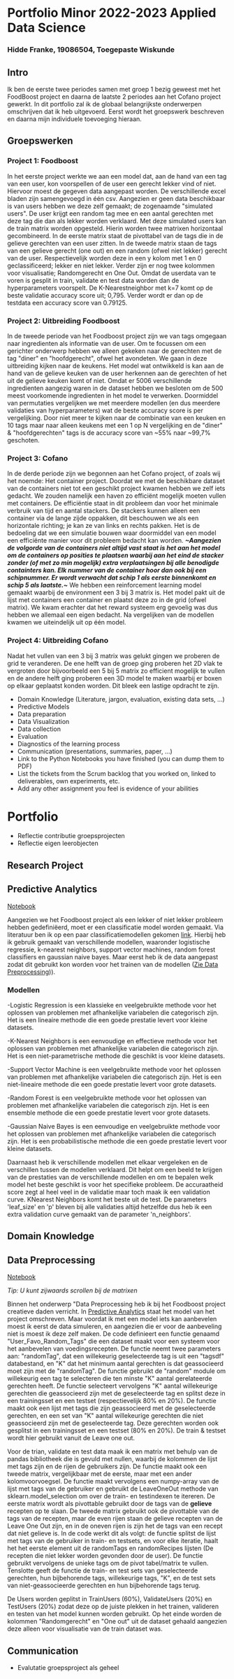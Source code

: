 # Portfolio Minor 2022-2023 Applied Data Science
### Hidde Franke, 19086504, Toegepaste Wiskunde

## Intro
Ik ben de eerste twee periodes samen met groep 1 bezig geweest met het FoodBoost project en daarna de laatste 2 periodes aan het Cofano project gewerkt.  In dit portfolio zal ik de globaal belangrijkste onderwerpen omschrijven dat ik heb uitgevoerd. Eerst wordt het groepswerk beschreven en daarna mijn individuele toevoeging hieraan.

## Groepswerken
### Project 1: Foodboost
In het eerste project werkte we aan een model dat, aan de hand van een tag van een user, kon voorspellen of de user een gerecht lekker vind of niet. Hiervoor moest de gegeven data aangepast worden. De verschillende excel bladen zijn samengevoegd in één csv. Aangezien er geen data beschikbaar is van users hebben we deze zelf gemaakt; de zogenaamde "simulated users". De user krijgt een random tag mee en een aantal gerechten met deze tag die dan als lekker worden verklaard. Met deze simulated users kan de train matrix worden opgesteld. Hierin worden twee matrixen horizontaal gecombineerd. In de eerste matrix staat de pivottabel van de tags die in de gelieve gerechten van een user zitten. In de tweede matrix staan de tags van een gelieve gerecht (one out) en een random (ofwel niet lekker) gerecht van de user. Respectievelijk worden deze in een y kolom met 1 en 0 geclassificeerd; lekker en niet lekker. Verder zijn er nog twee kolommen voor visualisatie; Randomgerecht en One Out. Omdat de userdata van te voren is gesplit in train, validate en test data worden dan de hyperparameters voorspelt. De K-Nearestneighbor met k=7 komt op de beste validatie accuracy score uit; 0,795. Verder wordt er dan op de testdata een accuracy score van 0.79125.

### Project 2: Uitbreiding Foodboost
In de tweede periode van het Foodboost project zijn we van tags omgegaan naar ingredienten als informatie van de user. Om te focussen om een gerichter onderwerp hebben we alleen gekeken naar de gerechten met de tag "diner" en "hoofdgerecht", ofwel het avondeten. We gaan in deze uitbreiding kijken naar de keukens. Het model wat ontwikkeld is kan aan de hand van de gelieve keuken van de user herkennen aan de gerechten of het uit de gelieve keuken komt of niet. Omdat er 5006 verschillende ingredienten aangezig waren in de dataset hebben we besloten om de 500 meest voorkomende ingredienten in het model te verwerken. Doormiddel van permutaties vergelijken we met meerdere modellen (en dus meerdere validaties van hyperparameters) wat de beste accuracy score is per vergelijking. Door niet meer te kijken naar de combinatie van een keuken en 10 tags maar naar alleen keukens met een 1 op N vergelijking en de "diner" & "hoofdgerechten" tags is de accuracy score van ~55% naar ~99,7% geschoten.

### Project 3: Cofano
In de derde periode zijn we begonnen aan het Cofano project, of zoals wij het noemde: Het container project. Doordat we met de beschikbare dataset van de containers niet tot een geschikt project kwamen hebben we zelf iets gedacht. We zouden namelijk een haven zo efficiënt mogelijk moeten vullen met containers. De efficiëntie staat in dit probleem dan voor het minimale verbruik van tijd en aantal stackers. De stackers kunnen alleen een container via de lange zijde oppakken, dit beschouwen we als een horizontale richting; je kan ze van links en rechts pakken. Het is de bedoeling dat we een simulatie bouwen waar doormiddel van een model een efficiënte manier voor dit probleem bedacht kan worden. ***~Aangezien de volgorde van de containers niet altijd vast staat is het aan het model om de containers op posities te plaatsen waarbij aan het eind de stacker zonder (of met zo min mogelijk) extra verplaatsingen bij alle benodigde containters kan. Elk nummer van de container hoor dan ook bij een schipnummer. Er wordt verwacht dat schip 1 als eerste binnenkomt en schip 5 als laatste.~*** 
We hebben een reinforcement learning model gemaakt waarbij de environment een 3 bij 3 matrix is. Het model pakt uit de lijst met containers een container en plaatst deze zo in de grid (ofwel matrix). We kwam erachter dat het reward systeem erg gevoelig was dus hebben we allemaal een eigen bedacht. Na vergelijken van de modellen kwamen we uiteindelijk uit op één model.

### Project 4: Uitbreiding Cofano
Nadat het vullen van een 3 bij 3 matrix was gelukt gingen we proberen de grid te veranderen. De ene helft van de groep ging proberen het 2D vlak te vergroten door bijvoorbeeld een 5 bij 5 matrix zo efficient mogelijk te vullen en de andere helft ging proberen een 3D model te maken waarbij er boxen op elkaar geplaatst konden worden. Dit bleek een lastige opdracht te zijn.


- Domain Knowledge (Literature, jargon, evaluation, existing data sets, ...)
- Predictive Models
- Data preparation
- Data Visualization
- Data collection
- Evaluation
- Diagnostics of the learning process
- Communication (presentations, summaries, paper, ...)
- Link to the Python Notebooks you have finished (you can dump them to PDF)
- List the tickets from the Scrum backlog that you worked on, linked to deliverables, own experiments, etc.
- Add any other assignment you feel is evidence of your abilities



# Portfolio
- Reflectie contributie groepsprojecten
- Reflectie eigen leerobjecten

## Research Project



## Predictive Analytics
[Notebook](https://github.com/HiddeHaagse/Minor-Applied-Data-Science/blob/main/Portfolio%20(Predictive%20Analytics).ipynb)

Aangezien we het Foodboost project als een lekker of niet lekker probleem hebben gedefiniëerd, moet er een classificatie model worden gemaakt. Via literatuur ben ik op een paar classificatiemodellen gekomen [link](https://towardsdatascience.com/top-machine-learning-algorithms-for-classification-2197870ff501). Hierbij heb ik gebruik gemaakt van verschillende modellen, waaronder logistische regressie, k-nearest neighbors, support vector machines, random forest classifiers en gaussian naive bayes. Maar eerst heb ik de data aangepast zodat dit gebruikt kon worden voor het trainen van de modellen ([Zie Data Preprocessing](https://github.com/HiddeHaagse/Minor-Applied-Data-Science/blob/main/README.md#data-preprocessing))).

### Modellen
-Logistic Regression is een klassieke en veelgebruikte methode voor het oplossen van problemen met afhankelijke variabelen die categorisch zijn. Het is een lineaire methode die een goede prestatie levert voor kleine datasets.

-K-Nearest Neighbors is een eenvoudige en effectieve methode voor het oplossen van problemen met afhankelijke variabelen die categorisch zijn. Het is een niet-parametrische methode die geschikt is voor kleine datasets.

-Support Vector Machine is een veelgebruikte methode voor het oplossen van problemen met afhankelijke variabelen die categorisch zijn. Het is een niet-lineaire methode die een goede prestatie levert voor grote datasets.

-Random Forest is een veelgebruikte methode voor het oplossen van problemen met afhankelijke variabelen die categorisch zijn. Het is een ensemble methode die een goede prestatie levert voor grote datasets.

-Gaussian Naive Bayes is een eenvoudige en veelgebruikte methode voor het oplossen van problemen met afhankelijke variabelen die categorisch zijn. Het is een probabilistische methode die een goede prestatie levert voor kleine datasets.

Daarnaast heb ik verschillende modellen met elkaar vergeleken en de verschillen tussen de modellen verklaard. Dit helpt om een beeld te krijgen van       de prestaties van de verschillende modellen en om te bepalen welk model het beste geschikt is voor het specifieke probleem. De accuraatheid score zegt al heel veel in de validatie maar toch maak ik een validation curve. KNearest Neighbors komt het beste uit de test. De parameters 'leaf_size' en 'p' bleven bij alle validaties altijd hetzelfde dus heb ik een extra validation curve gemaakt van de parameter 'n_neighbors'.


## Domain Knowledge


## Data Preprocessing
[Notebook](https://github.com/HiddeHaagse/Minor-Applied-Data-Science/blob/main/Portfolio%20(Data%20Preprocessing).ipynb) 

*Tip: U kunt zijwaards scrollen bij de matrixen*

Binnen het onderwerp "Data Preprocessing heb ik bij het Foodboost project creatieve daden verricht. In [Predictive Analytics](https://github.com/HiddeHaagse/Minor-Applied-Data-Science/blob/main/README.md#predictive-analytics) staat het model van het project omschreven. Maar voordat ik met een model iets kan aanbevelen moest ik eerst de data simuleren, en aangezien die er voor de aanbeveling niet is moest ik deze zelf maken.
De code definieert een functie genaamd "User_Favo_Random_Tags" die een dataset maakt voor een systeem voor het aanbevelen van voedingsrecepten. De functie neemt twee parameters aan: "randomTag", dat een willekeurig geselecteerde tag is uit een "tagsdf" databestand, en "K" dat het minimum aantal gerechten is dat geassocieerd moet zijn met de "randomTag". De functie gebruikt de "random" module om willekeurig een tag te selecteren die ten minste "K" aantal gerelateerde gerechten heeft. De functie selecteert vervolgens "K" aantal willekeurige gerechten die geassocieerd zijn met de geselecteerde tag en splitst deze in een trainingsset en een testset (respectievelijk 80% en 20%). De functie maakt ook een lijst met tags die zijn geassocieerd met de geselecteerde gerechten, en een set van "K" aantal willekeurige gerechten die niet geassocieerd zijn met de geselecteerde tag. Deze gerechten worden ook gesplitst in een trainingsset en een testset (80% en 20%). De train & testset wordt hier gebruikt vanuit de Leave one out.


Voor de trian, validate en test data maak ik een matrix met behulp van de pandas bibliotheek die is gevuld met nullen, waarbij de kolommen de lijst met tags zijn en de rijen de gebruikers zijn. De functie maakt ook een tweede matrix, vergelijkbaar met de eerste, maar met een ander kolomvoorvoegsel. De functie maakt vervolgens een numpy-array van de lijst met tags van de gebruiker en gebruikt de LeaveOneOut methode van sklearn.model_selection om over de train- en testindexen te itereren. De eerste matrix wordt als pivottable gebruikt door de tags van de **gelieve** recepten op te slaan. De tweede matrix gebruikt ook de pivottable van de tags van de recepten, maar de even rijen staan de gelieve recepten van de Leave One Out zijn, en in de oneven rijen is zijn het de tags van een recept dat niet gelieve is.
In de code werkt dit als volgt: de functie splitst de lijst met tags van de gebruiker in train- en testsets, en voor elke iteratie, haalt het het eerste element uit de randomTags en randomRecipes lijsten (De recepten die niet lekker worden gevonden door de user). De functie gebruikt vervolgens de unieke tags om de pivot tabel/matrix te vullen. Tenslotte geeft de functie de train- en test sets van geselecteerde gerechten, hun bijbehorende tags, willekeurige tags, "K", en de test sets van niet-geassocieerde gerechten en hun bijbehorende tags terug.

De Users worden geplitst in TrainUsers (60%), ValidateUsers (20%) en TestUsers (20%) zodat deze op de juiste plekken in het trainen, valideren en testen van het model kunnen worden gebruikt. Op het einde worden de kolommen "Randomgerecht" en "One out" uit de dataset gehaald aangezien deze alleen voor visualisatie van de train dataset was.


## Communication


- Evalutatie groepsproject als geheel


